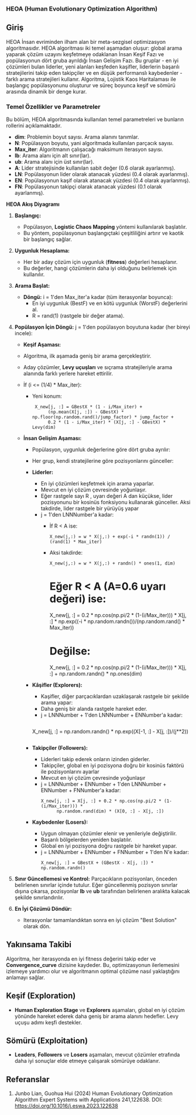 ### HEOA (Human Evolutionary Optimization Algorithm)

## Giriş
HEOA İnsan evriminden ilham alan bir meta-sezgisel optimizasyon algoritmasıdır. HEOA algoritması iki temel aşamadan oluşur: global arama yaparak çözüm uzayını keşfetmeye odaklanan İnsan Keşif Fazı ve popülasyonun dört gruba ayrıldığı İnsan Gelişim Fazı. Bu gruplar - en iyi çözümleri bulan liderler, yeni alanları keşfeden kaşifler, liderlerin başarılı stratejilerini takip eden takipçiler ve en düşük performanslı kaybedenler - farklı arama stratejileri kullanır. Algoritma, Lojistik Kaos Haritalaması ile başlangıç popülasyonunu oluşturur ve süreç boyunca keşif ve sömürü arasında dinamik bir denge kurar.

### Temel Özellikler ve Parametreler
Bu bölüm, HEOA algoritmasında kullanılan temel parametreleri ve bunların rollerini açıklamaktadır.

- **dim**: Problemin boyut sayısı. Arama alanını tanımlar.
- **N**: Popülasyon boyutu, yani algoritmada kullanılan parçacık sayısı.
- **Max_iter**: Algoritmanın çalışacağı maksimum iterasyon sayısı.
- **lb**: Arama alanı için alt sınır(lar).
- **ub**: Arama alanı için üst sınır(lar).
- **A**: Lider stratejisinde kullanılan sabit değer (0.6 olarak ayarlanmış).
- **LN**: Popülasyonun lider olarak atanacak yüzdesi (0.4 olarak ayarlanmış).
- **EN**: Popülasyonun kaşif olarak atanacak yüzdesi (0.4 olarak ayarlanmış).
- **FN**: Popülasyonun takipçi olarak atanacak yüzdesi (0.1 olarak ayarlanmış).


**HEOA Akış Diyagramı**

1. **Başlangıç:**
   - Popülasyon, **Logistic Chaos Mapping** yöntemi kullanılarak başlatılır.
   - Bu yöntem, popülasyonun başlangıçtaki çeşitliliğini artırır ve kaotik bir başlangıç sağlar.


2. **Uygunluk Hesaplama:**
    - Her bir aday çözüm için uygunluk (**fitness**) değerleri hesaplanır.
    - Bu değerler, hangi çözümlerin daha iyi olduğunu belirlemek için kullanılır.

2. **Arama Başlat:**
   - **Döngü:** i = 1'den Max\_iter'a kadar (tüm iterasyonlar boyunca):
     - En iyi uygunluk (BestF) ve en kötü uygunluk (WorstF) değerlerini al.
     - R = rand(1) (rastgele bir değer atama).

3. **Popülasyon İçin Döngü:** j = 1'den popülasyon boyutuna kadar (her bireyi incele):

   - **Keşif Aşaması:**
    - Algoritma, ilk aşamada geniş bir arama gerçekleştirir.
    - Aday çözümler, **Levy uçuşları** ve sıçrama stratejileriyle arama alanında farklı yerlere hareket ettirilir.
     - İf (i <= (1/4) * Max\_iter):
       - Yeni konum:  
         ```
          X_new[j, :] = GBestX * (1 - i/Max_iter) + 
               (np.mean(X[j, :]) - GBestX) * np.floor(np.random.rand()/jump_factor) * jump_factor + 
               0.2 * (1 - i/Max_iter) * (X[j, :] - GBestX) * Levy(dim)
         ```
       
               
   - **İnsan Gelişim Aşaması:**
        - Popülasyon, uygunluk değerlerine göre dört gruba ayrılır:
        - Her grup, kendi stratejilerine göre pozisyonlarını günceller:

     - **Liderler:** 
       - En iyi çözümleri keşfetmek için arama yaparlar.
       - Mevcut en iyi çözüm çevresinde yoğunlaşır.
       - Eğer rastgele sayı R , uyarı değeri A dan küçükse, lider pozisyonunu bir kosinüs fonksiyonu kullanarak günceller. Aksi takdirde, lider rastgele bir yürüyüş yapar
       - j = 1'den LNNNumber'a kadar:
         - İf R < A ise: 
           ```
           X_new(j,:) = w * X(j,:) + exp(-i * randn(1)) / (rand(1) * Max_iter)
           ```
         - Aksi takdirde: 
           ```
           X_new(j,:) = w * X(j,:) + randn() * ones(1, dim)
           ```
            # Eğer R < A (A=0.6 uyarı değeri) ise:
            X_new[j, :] = 0.2 * np.cos(np.pi/2 * (1-(i/Max_iter))) * X[j, :] * 
                        np.exp((-i * np.random.randn())/(np.random.rand() * Max_iter))

            # Değilse:
            X_new[j, :] = 0.2 * np.cos(np.pi/2 * (1-(i/Max_iter))) * X[j, :] + 
                        np.random.randn() * np.ones(dim)  

     - **Kâşifler (Explorers):** 
       - Kaşifler, diğer parçacıklardan uzaklaşarak rastgele bir şekilde arama yapar:
       - Daha geniş bir alanda rastgele hareket eder.
       - j = LNNNumber + 1'den LNNNumber + ENNumber'a kadar:
         ```
        X_new[j, :] = np.random.randn() * np.exp((X[-1, :] - X[j, :])/(j**2))
         ```

     - **Takipçiler (Followers):** 
       - Liderleri takip ederek onların izinden giderler.
       - Takipçiler, global en iyi pozisyona doğru bir kosinüs faktörü ile pozisyonlarını ayarlar
       - Mevcut en iyi çözüm çevresinde yoğunlaşır
       - j = LNNNumber + ENNumber + 1'den LNNNumber + ENNumber + FNNumber'a kadar:
         ```
         X_new[j, :] = X[j, :] + 0.2 * np.cos(np.pi/2 * (1-(i/Max_iter))) * 
               np.random.rand(dim) * (X[0, :] - X[j, :])
         ```
         

     - **Kaybedenler (Losers):** 
       - Uygun olmayan çözümler elenir ve yenileriyle değiştirilir.
       - Başarılı bölgelerden yeniden başlatılır.
       - Global en iyi pozisyona doğru rastgele bir hareket yapar.
       - j = LNNNumber + ENNumber + FNNumber + 1'den N'e kadar:
         ```
         X_new[j, :] = GBestX + (GBestX - X[j, :]) * np.random.randn()
         ```
         

4. **Sınır Güncellemesi ve Kontrol:**
   Parçacıkların pozisyonları, önceden belirlenen sınırlar içinde tutulur. Eğer güncellenmiş pozisyon sınırlar dışına çıkarsa, pozisyonlar **lb** ve **ub** tarafından belirlenen aralıkta kalacak şekilde sınırlandırılır.

5. **En İyi Çözümü Döndür:**
   - Iterasyonlar tamamlandıktan sonra en iyi çözüm "Best Solution" olarak dön.

## Yakınsama Takibi
Algoritma, her iterasyonda en iyi fitness değerini takip eder ve **Convergence_curve** dizisine kaydeder. Bu, optimizasyonun ilerlemesini izlemeye yardımcı olur ve algoritmanın optimal çözüme nasıl yaklaştığını anlamayı sağlar.

## Keşif (Exploration)
- **Human Exploration Stage** ve **Explorers** aşamaları, global en iyi çözüm yönünde hareket ederek daha geniş bir arama alanını hedefler. Levy uçuşu adımı keşfi destekler.

## Sömürü (Exploitation)
- **Leaders**, **Followers** ve **Losers** aşamaları, mevcut çözümler etrafında daha iyi sonuçlar elde etmeye çalışarak sömürüye odaklanır.

## Referanslar
1. Junbo Lian, Guohua Hui (2024) Human Evolutionary Optimization Algorithm Expert Systems with Applications 241,122638. DOI: https://doi.org/10.1016/j.eswa.2023.122638